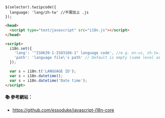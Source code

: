 
```
$(selector).twzipcode({
  language: 'lang/zh-tw' //不需加上 .js
});
```

```html
<head>
  <script type="text/javascript" src="i18n.js"></script>
</head>

<script>
  i18n.set({
    'lang': '"ISO639-1-ISO3166-1" language code', //e.g. en-us, zh-tw. Default is auto detect from browser.
    'path': 'language file\'s path' // Default is empty (same level as i18n.js)
  });

  var s = i18n.t('LANGUAGE ID');
  var s = i18n.datetime();
  var s = i18n.datetime('Date time');
</script>
```

#### :books: 參考網站：
- https://github.com/essoduke/javascript-i18n-core